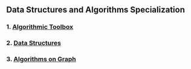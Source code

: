 
## Data Structures and Algorithms Specialization

### 1. [Algorithmic Toolbox](https://www.coursera.org/learn/algorithmic-toolbox/)

### 2. [Data Structures](https://www.coursera.org/learn/data-structures/)

### 3. [Algorithms on Graph](https://www.coursera.org/learn/algorithms-on-graphs/)